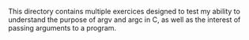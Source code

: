 This directory contains multiple exercices designed to test my ability
to understand the purpose of argv and argc in C, as well as the interest
of passing arguments to a program.
